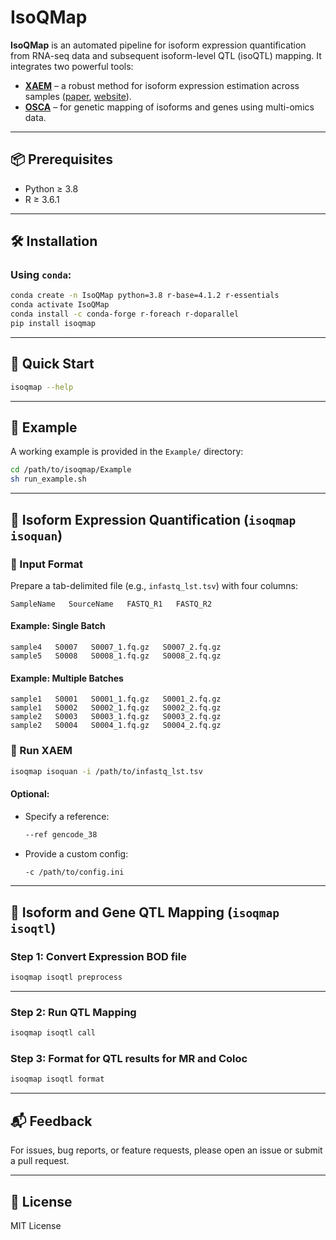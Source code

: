 # IsoQMap

**IsoQMap** is an automated pipeline for isoform expression quantification from RNA-seq data and subsequent isoform-level QTL (isoQTL) mapping. It integrates two powerful tools:

- **[XAEM](https://github.com/WenjiangDeng/XAEM)** – a robust method for isoform expression estimation across samples ([paper](https://academic.oup.com/bioinformatics/article/36/3/805/5545974), [website](https://www.meb.ki.se/sites/biostatwiki/xaem)).
- **[OSCA](https://yanglab.westlake.edu.cn/software/osca/)** – for genetic mapping of isoforms and genes using multi-omics data.

---

## 📦 Prerequisites

- Python ≥ 3.8
- R ≥ 3.6.1

---

## 🛠️ Installation

### Using `conda`:

```bash
conda create -n IsoQMap python=3.8 r-base=4.1.2 r-essentials
conda activate IsoQMap
conda install -c conda-forge r-foreach r-doparallel
pip install isoqmap
```

---

## 🚀 Quick Start

```bash
isoqmap --help
```

---

## 📁 Example

A working example is provided in the `Example/` directory:

```bash
cd /path/to/isoqmap/Example
sh run_example.sh
```

---

## 🔬 Isoform Expression Quantification (`isoqmap isoquan`)

### 🔹 Input Format

Prepare a tab-delimited file (e.g., `infastq_lst.tsv`) with four columns:

```
SampleName   SourceName   FASTQ_R1   FASTQ_R2
```

#### Example: Single Batch

```
sample4   S0007   S0007_1.fq.gz   S0007_2.fq.gz
sample5   S0008   S0008_1.fq.gz   S0008_2.fq.gz
```

#### Example: Multiple Batches

```
sample1   S0001   S0001_1.fq.gz   S0001_2.fq.gz
sample1   S0002   S0002_1.fq.gz   S0002_2.fq.gz
sample2   S0003   S0003_1.fq.gz   S0003_2.fq.gz
sample2   S0004   S0004_1.fq.gz   S0004_2.fq.gz
```

### 🔹 Run XAEM

```bash
isoqmap isoquan -i /path/to/infastq_lst.tsv
```

#### Optional:

- Specify a reference:
  ```bash
  --ref gencode_38
  ```

- Provide a custom config:
  ```bash
  -c /path/to/config.ini
  ```

---

## 🧬 Isoform and Gene QTL Mapping (`isoqmap isoqtl`)

### Step 1: Convert Expression BOD file
```bash
isoqmap isoqtl preprocess
```

---

### Step 2: Run QTL Mapping

```bash
isoqmap isoqtl call 
```
### Step 3: Format for QTL results for MR and Coloc
```bash
isoqmap isoqtl format 
```
---

## 📬 Feedback

For issues, bug reports, or feature requests, please open an issue or submit a pull request.

---

## 📄 License

MIT License